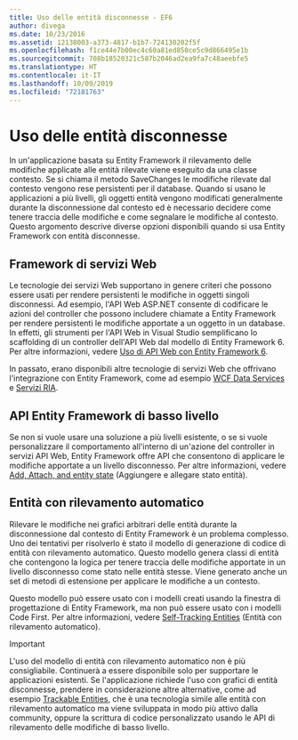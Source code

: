 ```yaml
---
title: Uso delle entità disconnesse - EF6
author: divega
ms.date: 10/23/2016
ms.assetid: 12138003-a373-4817-b1b7-724130202f5f
ms.openlocfilehash: f1ce44e7b00ec4c60a81ed850ce5c9d866495e1b
ms.sourcegitcommit: 708b18520321c587b2046ad2ea9fa7c48aeebfe5
ms.translationtype: HT
ms.contentlocale: it-IT
ms.lasthandoff: 10/09/2019
ms.locfileid: "72181763"
---
```

# <a name="working-with-disconnected-entities"></a>Uso delle entità disconnesse
In un'applicazione basata su Entity Framework il rilevamento delle modifiche applicate alle entità rilevate viene eseguito da una classe contesto. Se si chiama il metodo SaveChanges le modifiche rilevate dal contesto vengono rese persistenti per il database. Quando si usano le applicazioni a più livelli, gli oggetti entità vengono modificati generalmente durante la disconnessione dal contesto ed è necessario decidere come tenere traccia delle modifiche e come segnalare le modifiche al contesto. Questo argomento descrive diverse opzioni disponibili quando si usa Entity Framework con entità disconnesse.   

## <a name="web-service-frameworks"></a>Framework di servizi Web

Le tecnologie dei servizi Web supportano in genere criteri che possono essere usati per rendere persistenti le modifiche in oggetti singoli disconnessi. Ad esempio, l'API Web ASP.NET consente di codificare le azioni del controller che possono includere chiamate a Entity Framework per rendere persistenti le modifiche apportate a un oggetto in un database. In effetti, gli strumenti per l'API Web in Visual Studio semplificano lo scaffolding di un controller dell'API Web dal modello di Entity Framework 6. Per altre informazioni, vedere [Uso di API Web con Entity Framework 6](https://docs.microsoft.com/aspnet/web-api/overview/data/using-web-api-with-entity-framework/).   

In passato, erano disponibili altre tecnologie di servizi Web che offrivano l'integrazione con Entity Framework, come ad esempio [WCF Data Services](https://docs.microsoft.com/dotnet/framework/data/wcf/create-a-data-service-using-an-adonet-ef-data-wcf) e [Servizi RIA](https://docs.microsoft.com/previous-versions/dotnet/wcf-ria/ee707344(v=vs.91)).

## <a name="low-level-ef-apis"></a>API Entity Framework di basso livello

Se non si vuole usare una soluzione a più livelli esistente, o se si vuole personalizzare il comportamento all'interno di un'azione del controller in servizi API Web, Entity Framework offre API che consentono di applicare le modifiche apportate a un livello disconnesso. Per altre informazioni, vedere [Add, Attach, and entity state](~/ef6/saving/change-tracking/entity-state.md) (Aggiungere e allegare stato entità).  

## <a name="self-tracking-entities"></a>Entità con rilevamento automatico  

Rilevare le modifiche nei grafici arbitrari delle entità durante la disconnessione dal contesto di Entity Framework è un problema complesso. Uno dei tentativi per risolverlo è stato il modello di generazione di codice di entità con rilevamento automatico. Questo modello genera classi di entità che contengono la logica per tenere traccia delle modifiche apportate in un livello disconnesso come stato nelle entità stesse. Viene generato anche un set di metodi di estensione per applicare le modifiche a un contesto.

Questo modello può essere usato con i modelli creati usando la finestra di progettazione di Entity Framework, ma non può essere usato con i modelli Code First. Per altre informazioni, vedere [Self-Tracking Entities](self-tracking-entities/index.md) (Entità con rilevamento automatico).  

> [!IMPORTANT]
> L'uso del modello di entità con rilevamento automatico non è più consigliabile. Continuerà a essere disponibile solo per supportare le applicazioni esistenti. Se l'applicazione richiede l'uso con grafici di entità disconnesse, prendere in considerazione altre alternative, come ad esempio [Trackable Entities](https://trackableentities.github.io/), che è una tecnologia simile alle entità con rilevamento automatico ma viene sviluppata in modo più attivo dalla community, oppure la scrittura di codice personalizzato usando le API di rilevamento delle modifiche di basso livello.
